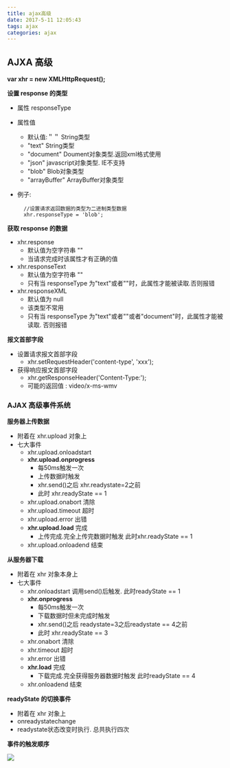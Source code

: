 ```yaml
---
title: ajax高级
date: 2017-5-11 12:05:43
tags: ajax
categories: ajax
---
```



## AJXA 高级

**var xhr = new XMLHttpRequest();**

**设置 response 的类型**

- 属性 responseType
- 属性值 
	- 默认值:＂＂ String类型
	- "text" String类型
	- "document" Doument对象类型.返回xml格式使用
	- "json" javascript对象类型. IE不支持
	- "blob" Blob对象类型
	- "arrayBuffer" ArrayBuffer对象类型
- 例子: 
		
		//设置请求返回数据的类型为二进制类型数据
		xhr.responseType = 'blob';  

**获取 response 的数据**

- xhr.response
	- 默认值为空字符串  ""
	- 当请求完成时该属性才有正确的值
- xhr.responseText
	- 默认值为空字符串  ""
	- 只有当 responseType 为"text"或者""时，此属性才能被读取.否则报错
-  xhr.responseXML
	-  默认值为 null
	-  该类型不常用
	- 只有当 responseType 为"text"或者""或者"document"时，此属性才能被读取. 否则报错
	
**报文首部字段**

- 设置请求报文首部字段
	- xhr.setRequestHeader('content-type', 'xxx');
- 获得响应报文首部字段
	- xhr.getResponseHeader('Content-Type:'); 
	- 可能的返回值 : video/x-ms-wmv
	
### AJAX 高级事件系统
**服务器上传数据**

- 附着在 xhr.upload 对象上
- 七大事件
	-  xhr.upload.onloadstart 
	-  **xhr.upload.onprogress** 
		-  每50ms触发一次 
		-  上传数据时触发
		-  xhr.send()之后 xhr.readystate=2之前
		-  此时 xhr.readyState == 1
	-  xhr.upload.onabort 清除
	-  xhr.upload.timeout 超时
	-  xhr.upload.error 出错
	-  **xhr.upload.load** 完成 
		-  上传完成.完全上传完数据时触发 此时xhr.readyState == 1
	- xhr.upload.onloadend 结束


**从服务器下载**

- 附着在 xhr 对象本身上
- 七大事件
	-  xhr.onloadstart 调用send()后触发. 此时readyState == 1
	-  **xhr.onprogress** 
		-  每50ms触发一次 
		-  下载数据时但未完成时触发
		-  xhr.send()之后  readystate=3之后readystate == 4之前
		-  此时 xhr.readyState == 3
	-  xhr.onabort 清除
	-  xhr.timeout 超时
	-  xhr.error 出错
	-  **xhr.load** 完成
		-  下载完成.完全获得服务器数据时触发 此时readyState == 4
	- xhr.onloadend 结束

**readyState 的切换事件**

- 附着在 xhr 对象上
- onreadystatechange 
- readystate状态改变时执行. 总共执行四次

**事件的触发顺序**

![](http://i.imgur.com/BM0WVHw.png)
